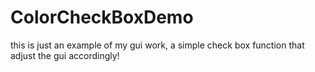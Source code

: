 # ColorCheckBoxDemo

this is just an example of my gui work, a simple check box function that adjust the gui accordingly!
